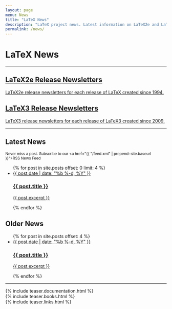 ```yaml
---
layout: page
menu: News
title: "LaTeX News"
description: "LaTeX project news. Latest information on LaTeX2e and LaTeX3. Learn about the latest LaTeX books, publications, videos, tutorials, etc."
permalink: /news/
---
```


# LaTeX News

<hr>
<div class="row teaser">
  <section class="col cell1of2">
    <a href="{{site.baseurl}}/news/latex2e-news/">
      <h2>LaTeX2e Release Newsletters</h2>
      <p>LaTeX2e release newsletters for each release of LaTeX created since 1994.</p>
    </a>
  </section>
  <section class="col cell1of2">
    <a href="{{site.baseurl}}/news/latex3-news/">
      <h2>LaTeX3 Release Newsletters</h2>
      <p>LaTeX3 release newsletters for each release of LaTeX3 created since 2009.</p>
    </a>
  </section>
</div>
<hr>

## Latest News

<small>Never miss a post. Subscribe to our <a href="{{ "/feed.xml" | prepend: site.baseurl }}"><span class="fa fa-rss-square"></span>RSS News Feed</a></small>

<ul class="news-posts">
  {% for post in site.posts offset: 0 limit: 4 %}
  <li>
    <a href="{{ site.baseurl }}{{ post.url }}">
      <span class="post-date">{{ post.date | date: "%b %-d, %Y" }}</span>
      <h3>{{ post.title }}</h3>
      <p>{{ post.excerpt }}</p>
    </a>
  </li>
  {% endfor %}
</ul>

## Older News

<ul class="all-news-posts">
  {% for post in site.posts offset: 4 %}
  <li>
    <a href="{{ site.baseurl }}{{ post.url }}">
      <span class="post-date">{{ post.date | date: "%b %-d, %Y" }}</span>
      <h3>{{ post.title }}</h3>
      <p>{{ post.excerpt }}</p>
    </a>
  </li>
  {% endfor %}
</ul>

<hr>
<div class="row teaser">
  <section class="col cell1of3">{% include teaser.documentation.html %}</section>
  <section class="col cell1of3">{% include teaser.books.html %}</section>
  <section class="col cell1of3">{% include teaser.links.html %}</section>
</div>
